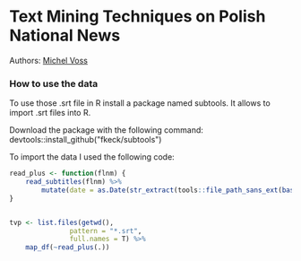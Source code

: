 # Text Mining Techniques on Polish National News

Authors: [Michel Voss](https://www.linkedin.com/in/michel-voss-206683172/)

### How to use the data
To use those .srt file in R install a package named subtools. It allows to import .srt files into R.

Download the package with the following command:
devtools::install_github("fkeck/subtools")

To import the data I used the following code:

```r
read_plus <- function(flnm) {
    read_subtitles(flnm) %>%
        mutate(date = as.Date(str_extract(tools::file_path_sans_ext(basename(flnm)), "[0-9]{4}-[0-9]{2}-[0-9]{2}"), format="%Y-%m-%d"))
}


tvp <- list.files(getwd(),
               pattern = "*.srt",
               full.names = T) %>%
    map_df(~read_plus(.))
```
